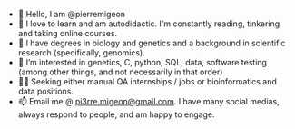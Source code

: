 - 👋 Hello, I am @pierremigeon
- 🌱 I love to learn and am autodidactic. I'm constantly reading, tinkering and taking online courses.
- 🔬 I have degrees in biology and genetics and a background in scientific research (specifically, genomics).
- 👀 I’m interested in genetics, C, python, SQL, data, software testing (among other things, and not necessarily in that order)
- 👨‍💻 Seeking either manual QA internships / jobs or bioinformatics and data positions.
- 📫 Email me @ pi3rre.migeon@gmail.com. I have many social medias, always respond to people, and am happy to engage.

<!---
pierremigeon/pierremigeon is a ✨ special ✨ repository because its `README.md` (this file) appears on your GitHub profile.
You can click the Preview link to take a look at your changes.
--->
